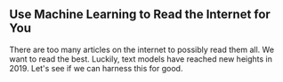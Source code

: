 ## Use Machine Learning to Read the Internet for You

There are too many articles on the internet to possibly read them all. We want to read the best. Luckily, text models have reached new heights in 2019. Let's see if we can harness this for good.
